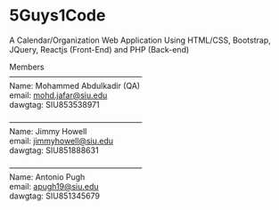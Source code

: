 # 5Guys1Code
A Calendar/Organization Web Application Using HTML/CSS, Bootstrap, JQuery, Reactjs (Front-End) and PHP (Back-end)

Members <br>
————————————————— <br>
Name: Mohammed Abdulkadir (QA)<br>
email: mohd.jafar@siu.edu <br>
dawgtag: SIU853538971 <br>

————————————————— <br>
Name: Jimmy Howell <br>
email: jimmyhowell@siu.edu <br>
dawgtag: SIU851888631 <br>

————————————————— <br>
Name: Antonio Pugh <br>
email: apugh19@siu.edu <br>
dawgtag: SIU851345679 <br>
